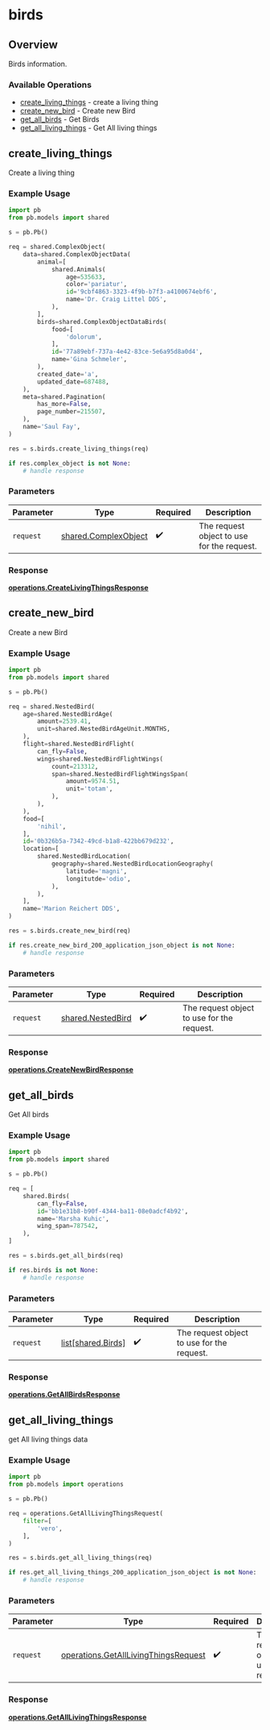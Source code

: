 # birds

## Overview

Birds information.

### Available Operations

* [create_living_things](#create_living_things) - create a living thing
* [create_new_bird](#create_new_bird) - Create new Bird
* [get_all_birds](#get_all_birds) - Get Birds
* [get_all_living_things](#get_all_living_things) - Get All living things

## create_living_things

Create a living thing

### Example Usage

```python
import pb
from pb.models import shared

s = pb.Pb()

req = shared.ComplexObject(
    data=shared.ComplexObjectData(
        animal=[
            shared.Animals(
                age=535633,
                color='pariatur',
                id='9cbf4863-3323-4f9b-b7f3-a4100674ebf6',
                name='Dr. Craig Littel DDS',
            ),
        ],
        birds=shared.ComplexObjectDataBirds(
            food=[
                'dolorum',
            ],
            id='77a89ebf-737a-4e42-83ce-5e6a95d8a0d4',
            name='Gina Schmeler',
        ),
        created_date='a',
        updated_date=687488,
    ),
    meta=shared.Pagination(
        has_more=False,
        page_number=215507,
    ),
    name='Saul Fay',
)

res = s.birds.create_living_things(req)

if res.complex_object is not None:
    # handle response
```

### Parameters

| Parameter                                                    | Type                                                         | Required                                                     | Description                                                  |
| ------------------------------------------------------------ | ------------------------------------------------------------ | ------------------------------------------------------------ | ------------------------------------------------------------ |
| `request`                                                    | [shared.ComplexObject](../../models/shared/complexobject.md) | :heavy_check_mark:                                           | The request object to use for the request.                   |


### Response

**[operations.CreateLivingThingsResponse](../../models/operations/createlivingthingsresponse.md)**


## create_new_bird

Create a new Bird

### Example Usage

```python
import pb
from pb.models import shared

s = pb.Pb()

req = shared.NestedBird(
    age=shared.NestedBirdAge(
        amount=2539.41,
        unit=shared.NestedBirdAgeUnit.MONTHS,
    ),
    flight=shared.NestedBirdFlight(
        can_fly=False,
        wings=shared.NestedBirdFlightWings(
            count=213312,
            span=shared.NestedBirdFlightWingsSpan(
                amount=9574.51,
                unit='totam',
            ),
        ),
    ),
    food=[
        'nihil',
    ],
    id='0b326b5a-7342-49cd-b1a8-422bb679d232',
    location=[
        shared.NestedBirdLocation(
            geography=shared.NestedBirdLocationGeography(
                latitude='magni',
                longitutde='odio',
            ),
        ),
    ],
    name='Marion Reichert DDS',
)

res = s.birds.create_new_bird(req)

if res.create_new_bird_200_application_json_object is not None:
    # handle response
```

### Parameters

| Parameter                                              | Type                                                   | Required                                               | Description                                            |
| ------------------------------------------------------ | ------------------------------------------------------ | ------------------------------------------------------ | ------------------------------------------------------ |
| `request`                                              | [shared.NestedBird](../../models/shared/nestedbird.md) | :heavy_check_mark:                                     | The request object to use for the request.             |


### Response

**[operations.CreateNewBirdResponse](../../models/operations/createnewbirdresponse.md)**


## get_all_birds

Get All birds

### Example Usage

```python
import pb
from pb.models import shared

s = pb.Pb()

req = [
    shared.Birds(
        can_fly=False,
        id='bb1e31b8-b90f-4344-ba11-08e0adcf4b92',
        name='Marsha Kuhic',
        wing_span=787542,
    ),
]

res = s.birds.get_all_birds(req)

if res.birds is not None:
    # handle response
```

### Parameters

| Parameter                                  | Type                                       | Required                                   | Description                                |
| ------------------------------------------ | ------------------------------------------ | ------------------------------------------ | ------------------------------------------ |
| `request`                                  | [list[shared.Birds]](../../models//.md)    | :heavy_check_mark:                         | The request object to use for the request. |


### Response

**[operations.GetAllBirdsResponse](../../models/operations/getallbirdsresponse.md)**


## get_all_living_things

get All living things data

### Example Usage

```python
import pb
from pb.models import operations

s = pb.Pb()

req = operations.GetAllLivingThingsRequest(
    filter=[
        'vero',
    ],
)

res = s.birds.get_all_living_things(req)

if res.get_all_living_things_200_application_json_object is not None:
    # handle response
```

### Parameters

| Parameter                                                                                    | Type                                                                                         | Required                                                                                     | Description                                                                                  |
| -------------------------------------------------------------------------------------------- | -------------------------------------------------------------------------------------------- | -------------------------------------------------------------------------------------------- | -------------------------------------------------------------------------------------------- |
| `request`                                                                                    | [operations.GetAllLivingThingsRequest](../../models/operations/getalllivingthingsrequest.md) | :heavy_check_mark:                                                                           | The request object to use for the request.                                                   |


### Response

**[operations.GetAllLivingThingsResponse](../../models/operations/getalllivingthingsresponse.md)**

